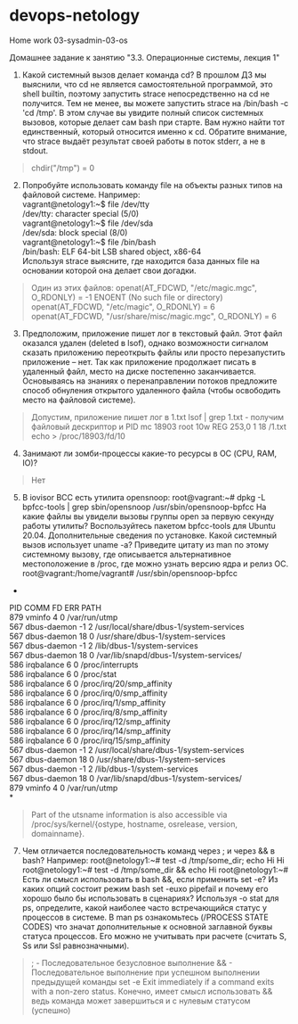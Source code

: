 # devops-netology
Home work 03-sysadmin-03-os

Домашнее задание к занятию "3.3. Операционные системы, лекция 1"

1. Какой системный вызов делает команда cd? В прошлом ДЗ мы выяснили, что cd не является самостоятельной программой, это shell builtin, поэтому запустить strace непосредственно на cd не получится. Тем не менее, вы можете запустить strace на /bin/bash -c 'cd /tmp'. В этом случае вы увидите полный список системных вызовов, которые делает сам bash при старте. Вам нужно найти тот единственный, который относится именно к cd. Обратите внимание, что strace выдаёт результат своей работы в поток stderr, а не в stdout.
> chdir("/tmp")                           = 0

2. Попробуйте использовать команду file на объекты разных типов на файловой системе. Например:  
vagrant@netology1:~$ file /dev/tty  
/dev/tty: character special (5/0)  
vagrant@netology1:~$ file /dev/sda  
/dev/sda: block special (8/0)  
vagrant@netology1:~$ file /bin/bash  
/bin/bash: ELF 64-bit LSB shared object, x86-64  
Используя strace выясните, где находится база данных file на основании которой она делает свои догадки.  
> Один из этих файлов:
>openat(AT_FDCWD, "/etc/magic.mgc", O_RDONLY) = -1 ENOENT (No such file or directory)
>openat(AT_FDCWD, "/etc/magic", O_RDONLY) = 6
>openat(AT_FDCWD, "/usr/share/misc/magic.mgc", O_RDONLY) = 6

3. Предположим, приложение пишет лог в текстовый файл. Этот файл оказался удален (deleted в lsof), однако возможности сигналом сказать приложению переоткрыть файлы или просто перезапустить приложение – нет. 
Так как приложение продолжает писать в удаленный файл, место на диске постепенно заканчивается. Основываясь на знаниях о перенаправлении потоков предложите способ обнуления открытого удаленного файла (чтобы освободить место на файловой системе).  
> Допустим, приложение пишет лог в 1.txt
> lsof | grep 1.txt - получим файловый дескриптор и PID
> mc        18903                          root   10w      REG              253,0        1         18 /1.txt
> echo > /proc/18903/fd/10

4. Занимают ли зомби-процессы какие-то ресурсы в ОС (CPU, RAM, IO)?
> Нет
5. В iovisor BCC есть утилита opensnoop:
root@vagrant:~# dpkg -L bpfcc-tools | grep sbin/opensnoop
/usr/sbin/opensnoop-bpfcc
На какие файлы вы увидели вызовы группы open за первую секунду работы утилиты? Воспользуйтесь пакетом bpfcc-tools для Ubuntu 20.04. Дополнительные сведения по установке.
Какой системный вызов использует uname -a? Приведите цитату из man по этому системному вызову, где описывается альтернативное местоположение в /proc, где можно узнать версию ядра и релиз ОС.
root@vagrant:/home/vagrant# /usr/sbin/opensnoop-bpfcc
*
PID    COMM               FD ERR PATH  
879    vminfo              4   0 /var/run/utmp  
567    dbus-daemon        -1   2 /usr/local/share/dbus-1/system-services  
567    dbus-daemon        18   0 /usr/share/dbus-1/system-services  
567    dbus-daemon        -1   2 /lib/dbus-1/system-services  
567    dbus-daemon        18   0 /var/lib/snapd/dbus-1/system-services/  
586    irqbalance          6   0 /proc/interrupts  
586    irqbalance          6   0 /proc/stat  
586    irqbalance          6   0 /proc/irq/20/smp_affinity  
586    irqbalance          6   0 /proc/irq/0/smp_affinity  
586    irqbalance          6   0 /proc/irq/1/smp_affinity  
586    irqbalance          6   0 /proc/irq/8/smp_affinity  
586    irqbalance          6   0 /proc/irq/12/smp_affinity  
586    irqbalance          6   0 /proc/irq/14/smp_affinity  
586    irqbalance          6   0 /proc/irq/15/smp_affinity  
567    dbus-daemon        -1   2 /usr/local/share/dbus-1/system-services  
567    dbus-daemon        18   0 /usr/share/dbus-1/system-services  
567    dbus-daemon        -1   2 /lib/dbus-1/system-services  
567    dbus-daemon        18   0 /var/lib/snapd/dbus-1/system-services/  
879    vminfo              4   0 /var/run/utmp  
*

>Part of the utsname information is also accessible via
>       /proc/sys/kernel/{ostype, hostname, osrelease, version,
>       domainname}.

7. Чем отличается последовательность команд через ; и через && в bash? Например:
root@netology1:~# test -d /tmp/some_dir; echo Hi
Hi
root@netology1:~# test -d /tmp/some_dir && echo Hi
root@netology1:~#
Есть ли смысл использовать в bash &&, если применить set -e?
Из каких опций состоит режим bash set -euxo pipefail и почему его хорошо было бы использовать в сценариях?
Используя -o stat для ps, определите, какой наиболее часто встречающийся статус у процессов в системе. В man ps ознакомьтесь (/PROCESS STATE CODES) что значат дополнительные к основной заглавной буквы статуса процессов. Его можно не учитывать при расчете (считать S, Ss или Ssl равнозначными).

> ; - Последовательное безусловное выполнение 
> && - Последовательное выполнение при успешном выполнении предыдущей команды
> set -e Exit immediately if a command exits with a non-zero status. Конечно, имеет смысл использовать && ведь команда может завершиться и с нулевым статусом (успешно)

